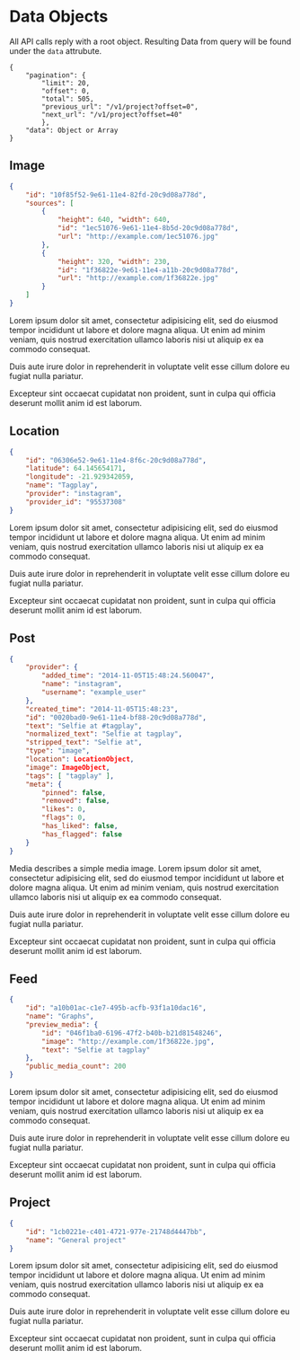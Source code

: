 # Data Objects

All API calls reply with a root object.
Resulting Data from query will be found under the `data` attrubute.


```
{
	"pagination": {
		"limit": 20,
		"offset": 0,
		"total": 505,
		"previous_url": "/v1/project?offset=0",
		"next_url": "/v1/project?offset=40"
		},
	"data": Object or Array
}
```

## Image

```json
{
	"id": "10f85f52-9e61-11e4-82fd-20c9d08a778d",
	"sources": [
		{
			"height": 640, "width": 640,
			"id": "1ec51076-9e61-11e4-8b5d-20c9d08a778d",
			"url": "http://example.com/1ec51076.jpg"
		},
		{
			"height": 320, "width": 230,
			"id": "1f36822e-9e61-11e4-a11b-20c9d08a778d",
			"url": "http://example.com/1f36822e.jpg"
		}
	]
}
```

Lorem ipsum dolor sit amet, consectetur adipisicing elit, sed do eiusmod tempor incididunt ut labore et dolore magna
aliqua. Ut enim ad minim veniam, quis nostrud exercitation ullamco laboris nisi ut aliquip ex ea commodo consequat.

Duis aute irure dolor in reprehenderit in voluptate velit esse cillum dolore eu fugiat nulla pariatur.

Excepteur sint occaecat cupidatat non proident, sunt in culpa qui officia deserunt mollit anim id est laborum.

## Location

```json
{
	"id": "06306e52-9e61-11e4-8f6c-20c9d08a778d",
	"latitude": 64.145654171,
	"longitude": -21.929342059,
	"name": "Tagplay",
	"provider": "instagram",
	"provider_id": "95537308"
}
```

Lorem ipsum dolor sit amet, consectetur adipisicing elit, sed do eiusmod tempor incididunt ut labore et dolore magna
aliqua. Ut enim ad minim veniam, quis nostrud exercitation ullamco laboris nisi ut aliquip ex ea commodo consequat.

Duis aute irure dolor in reprehenderit in voluptate velit esse cillum dolore eu fugiat nulla pariatur.

Excepteur sint occaecat cupidatat non proident, sunt in culpa qui officia deserunt mollit anim id est laborum.

## Post

```json
{
	"provider": {
		"added_time": "2014-11-05T15:48:24.560047",
		"name": "instagram",
		"username": "example_user"
	},
	"created_time": "2014-11-05T15:48:23",
	"id": "0020bad0-9e61-11e4-bf88-20c9d08a778d",
	"text": "Selfie at #tagplay",
	"normalized_text": "Selfie at tagplay",
	"stripped_text": "Selfie at",
	"type": "image",
	"location": LocationObject,
	"image": ImageObject,
	"tags": [ "tagplay" ],
	"meta": {
		"pinned": false,
		"removed": false,
		"likes": 0,
		"flags": 0,
		"has_liked": false,
		"has_flagged": false
	}
}

```

Media describes a simple media image. Lorem ipsum dolor sit amet, consectetur adipisicing elit, sed do eiusmod tempor
incididunt ut labore et dolore magna aliqua.
Ut enim ad minim veniam, quis nostrud exercitation ullamco laboris nisi ut aliquip ex ea commodo consequat.

Duis aute irure dolor in reprehenderit in voluptate velit esse cillum dolore eu fugiat nulla pariatur.

Excepteur sint occaecat cupidatat non proident, sunt in culpa qui officia deserunt mollit anim id est laborum.


## Feed

```json
{
	"id": "a10b01ac-c1e7-495b-acfb-93f1a10dac16",
	"name": "Graphs",
	"preview_media": {
		"id": "046f1ba0-6196-47f2-b40b-b21d81548246",
		"image": "http://example.com/1f36822e.jpg",
		"text": "Selfie at tagplay"
	},
	"public_media_count": 200
}
```

Lorem ipsum dolor sit amet, consectetur adipisicing elit, sed do eiusmod tempor incididunt ut labore et dolore magna
aliqua. Ut enim ad minim veniam, quis nostrud exercitation ullamco laboris nisi ut aliquip ex ea commodo consequat.

Duis aute irure dolor in reprehenderit in voluptate velit esse cillum dolore eu fugiat nulla pariatur.

Excepteur sint occaecat cupidatat non proident, sunt in culpa qui officia deserunt mollit anim id est laborum.

## Project

```json
{
	"id": "1cb0221e-c401-4721-977e-21748d4447bb",
	"name": "General project"
}
```

Lorem ipsum dolor sit amet, consectetur adipisicing elit, sed do eiusmod tempor incididunt ut labore et dolore magna
aliqua. Ut enim ad minim veniam, quis nostrud exercitation ullamco laboris nisi ut aliquip ex ea commodo consequat.

Duis aute irure dolor in reprehenderit in voluptate velit esse cillum dolore eu fugiat nulla pariatur.

Excepteur sint occaecat cupidatat non proident, sunt in culpa qui officia deserunt mollit anim id est laborum.
